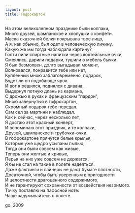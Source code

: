 ```yaml
---
layout: post
title: Гофрокартон
---
```


На этом великолепном празднике были колпаки,  
Много друзей, шампанское и хлопушки с конфети.  
Маска сказочной белки покрывала твое лицо,  
А я,&nbsp;как обычно, был одет в человеческую личину.  
Какую же мы тогда наблюдали картину?  
Гости пили спиртные напитки через коктейльные очки,  
Смеялись,&nbsp;дарили подарки, тушили о мебель бычки.  
Я был безмолвен, долго выгадывал момент,  
Волновался,&nbsp;понравится тебе или нет,  
Купленный мною заблаговременно, подарок,  
Будет ли он подобающе ярок.  
И вот я решился,&nbsp;поднялся с дивана,  
Выдернул потную длань из кармана,  
С дрожью в руках и французским "пардон",  
Мною завернутый в гофрокартон,  
Скромный подарок тебе передал.  
Сам сел за мартини и наблюдал.  
Как и сейчас,&nbsp;через несколько лет,  
Я достаю этот красный конверт,  
И вспоминаю этот праздник, и те колпаки,  
Друзей,&nbsp;шампанское и трубочки-очки.  
В гофрокартоне прячутся белые крылья,  
Которые уже щедро усыпаны пылью,  
Тогда они были совсем как живые,  
Теперь они желтые и кривые,  
Перья на них уже совсем не держатся,  
Я бы не стал на такие в полете надеяться.  
Даже флютинги и лайнеры не дают бумаге плотности,  
Досаточной,&nbsp;чтобы быть уверенным в пригодности  
И целостности драгоценного содержимого,  
И не гарантируют сохранности от воздействия незримого.  
Точку поставлю на пафосной ноте:  
Чаще задумывайтесь о полете.

go. 2009

<!--kg-card-end: markdown-->
